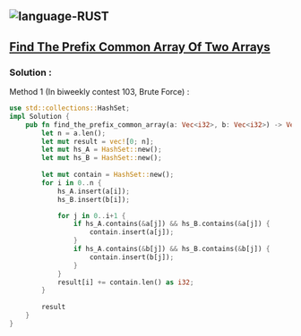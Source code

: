![language-RUST](https://img.shields.io/badge/%20-RUST-8d4004?style=for-the-badge&logo=RUST)
---

## [Find The Prefix Common Array Of Two Arrays](https://leetcode.com/problems/find-the-prefix-common-array-of-two-arrays)

### Solution :

Method 1 (In biweekly contest 103, Brute Force) :
```rust
use std::collections::HashSet;
impl Solution {
    pub fn find_the_prefix_common_array(a: Vec<i32>, b: Vec<i32>) -> Vec<i32> {
        let n = a.len();
        let mut result = vec![0; n];
        let mut hs_A = HashSet::new();
        let mut hs_B = HashSet::new();
        
        let mut contain = HashSet::new();
        for i in 0..n {            
            hs_A.insert(a[i]);
            hs_B.insert(b[i]);

            for j in 0..i+1 {
                if hs_A.contains(&a[j]) && hs_B.contains(&a[j]) {
                    contain.insert(a[j]);
                }
                if hs_A.contains(&b[j]) && hs_B.contains(&b[j]) {
                    contain.insert(b[j]);
                }
            }
            result[i] += contain.len() as i32;
        }
        
        result
    }
}
```
